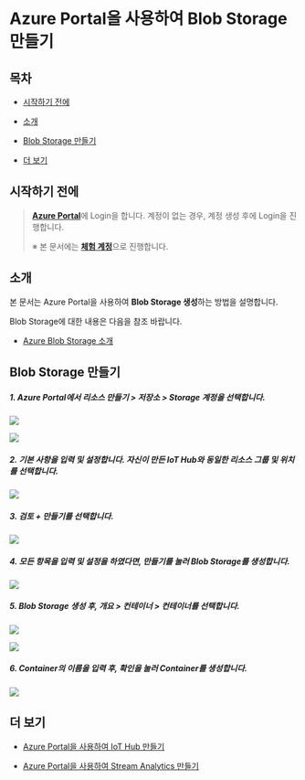 # Azure Portal을 사용하여 Blob Storage 만들기



## 목차

- [시작하기 전에](#Prerequisites)

- [소개](#Introduction)

- [Blob Storage 만들기](#Create_Blob_Storage)

- [더 보기](#Read_More)



<a name="Prerequisites"></a>
## 시작하기 전에

> [**Azure Portal**][Link-Azure-Portal]에 Login을 합니다. 계정이 없는 경우, 계정 생성 후에 Login을 진행합니다.
>
> ※ 본 문서에는 [**체험 계정**][Link-Azure-Account-Free]으로 진행합니다.



<a name="Introduction"></a>
## 소개

본 문서는 Azure Portal을 사용하여 **Blob Storage 생성**하는 방법을 설명합니다.

Blob Storage에 대한 내용은 다음을 참조 바랍니다.

- [Azure Blob Storage 소개][Link-Introduction_To_Azure_Blob_Storage]



<a name="Create_Blob_Storage"></a>
## Blob Storage 만들기

##### 1. Azure Portal에서 **리소스 만들기** > **저장소** > **Storage 계정**을 선택합니다.

 ![][Link-Create_Blob_Storage_1]

 ![][Link-Create_Blob_Storage_2]

##### 2. **기본 사항**을 입력 및 설정합니다. 자신이 만든 **IoT Hub와 동일한 리소스 그룹 및 위치**를 선택합니다.

 ![][Link-Create_Blob_Storage_4]

##### 3. **검토 + 만들기**를 선택합니다.

 ![][Link-Create_Blob_Storage_5]

##### 4. 모든 항목을 입력 및 설정을 하였다면, **만들기**를 눌러 Blob Storage를 생성합니다.

 ![][Link-Create_Blob_Storage_6]

##### 5. Blob Storage 생성 후, **개요** > **컨테이너** > **컨테이너**를 선택합니다.

 ![][Link-Create_Blob_Storage_10]

 ![][Link-Create_Blob_Storage_11]

##### 6. Container의 **이름**을 입력 후, **확인**을 눌러 Container를 생성합니다.

 ![][Link-Create_Blob_Storage_12]



<a name="Read_More"></a>
## 더 보기

- [Azure Portal을 사용하여 IoT Hub 만들기][Link-Create_IoT_Hub_Through_Azure_Portal]

- [Azure Portal을 사용하여 Stream Analytics 만들기][Link-Create_Stream_Analytics_Through_Azure_Portal]



[Link-Azure-Portal]: https://portal.azure.com/
[Link-Azure-Account-Free]: https://azure.microsoft.com/ko-kr/free/
[Link-Introduction_To_Azure_Blob_Storage]: https://docs.microsoft.com/ko-kr/azure/storage/blobs/storage-blobs-introduction
[Link-Create_Blob_Storage_1]: https://github.com/Wiznet/azure-iot-kr/blob/master/images/create_blob_storage_1.png
[Link-Create_Blob_Storage_2]: https://github.com/Wiznet/azure-iot-kr/blob/master/images/create_blob_storage_2.png
[Link-Create_Blob_Storage_4]: https://github.com/Wiznet/azure-iot-kr/blob/master/images/create_blob_storage_4.png
[Link-Create_Blob_Storage_5]: https://github.com/Wiznet/azure-iot-kr/blob/master/images/create_blob_storage_5.png
[Link-Create_Blob_Storage_6]: https://github.com/Wiznet/azure-iot-kr/blob/master/images/create_blob_storage_6.png
[Link-Create_Blob_Storage_10]: https://github.com/Wiznet/azure-iot-kr/blob/master/images/create_blob_storage_10.png
[Link-Create_Blob_Storage_11]: https://github.com/Wiznet/azure-iot-kr/blob/master/images/create_blob_storage_11.png
[Link-Create_Blob_Storage_12]: https://github.com/Wiznet/azure-iot-kr/blob/master/images/create_blob_storage_12.png
[Link-Create_IoT_Hub_Through_Azure_Portal]: https://docs.microsoft.com/ko-kr/azure/iot-hub/iot-hub-create-through-portal
[Link-Create_Stream_Analytics_Through_Azure_Portal]: https://github.com/Wiznet/azure-iot-kr/blob/master/docs/Azure_Cloud/create_stream_analytics_through_azure_portal.md